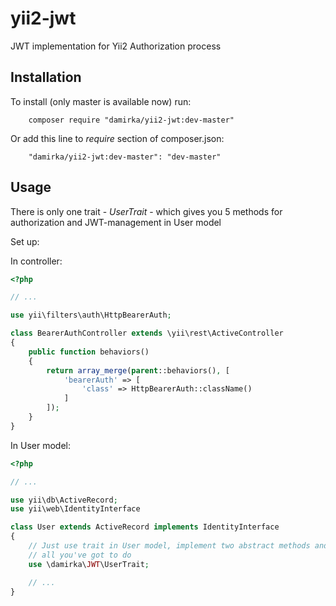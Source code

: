 # yii2-jwt
JWT implementation for Yii2 Authorization process

## Installation

To install (only master is available now) run:
```
    composer require "damirka/yii2-jwt:dev-master"
```
Or add this line to *require* section of composer.json:
```
    "damirka/yii2-jwt:dev-master": "dev-master"
```

## Usage

There is only one trait - *UserTrait* - which gives you 5 methods for
authorization and JWT-management in User model

Set up:

In controller:

```PHP
<?php

// ...

use yii\filters\auth\HttpBearerAuth;

class BearerAuthController extends \yii\rest\ActiveController
{
    public function behaviors()
    {
        return array_merge(parent::behaviors(), [
            'bearerAuth' => [
                'class' => HttpBearerAuth::className()
            ]
        ]);
    }
}
```

In User model:

```PHP
<?php

// ...

use yii\db\ActiveRecord;
use yii\web\IdentityInterface

class User extends ActiveRecord implements IdentityInterface
{
    // Just use trait in User model, implement two abstract methods and that's
    // all you've got to do
    use \damirka\JWT\UserTrait;

    // ...
}
```
